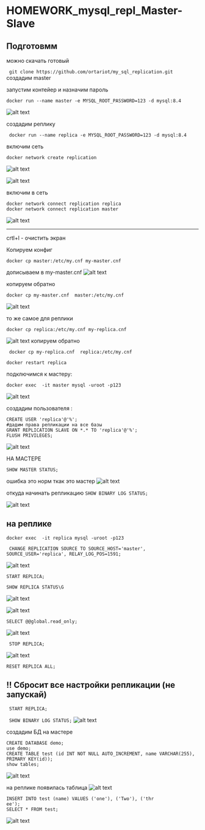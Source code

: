 # HOMEWORK_mysql_repl_Master-Slave

## Подготовмм
можно скачать готовый

``` git clone https://github.com/ortariot/my_sql_replication.git```
создадим master 

запустим контейер и назначим пароль
```
docker run --name master -e MYSQL_ROOT_PASSWORD=123 -d mysql:8.4   
```
![alt text](image.png)

создадим реплику
```
 docker run --name replica -e MYSQL_ROOT_PASSWORD=123 -d mysql:8.4
```
включим сеть 

```
docker network create replication
```
![alt text](image-1.png)

![alt text](image-2.png)

включим в сеть 

```
docker network connect replication replica
docker network connect replication master
```
![alt text](image-3.png)

-----------------------------------------------------------

crtl+l  - очистить экран

Копируем конфиг
```
docker cp master:/etc/my.cnf my-master.cnf
```

дописываем в my-master.cnf
![alt text](image-5.png)

копируем обратно
```
docker cp my-master.cnf  master:/etc/my.cnf
```
![alt text](image-6.png)

то же самое для реплики

```
docker cp replica:/etc/my.cnf my-replica.cnf
```
![alt text](image-7.png)
копируем обратно
```
 docker cp my-replica.cnf  replica:/etc/my.cnf
```
```
docker restart replica
```
подключимся к мастеру:

```
docker exec  -it master mysql -uroot -p123
```

![alt text](image-8.png)

создадим пользователя :
```
CREATE USER 'replica'@'%';
#дадим права репликации на все базы
GRANT REPLICATION SLAVE ON *.* TO 'replica'@'%';
FLUSH PRIVILEGES;
```
![alt text](image-9.png)

НА МАСТЕРЕ
```
SHOW MASTER STATUS;
```
ошибка это норм  ткак это мастер
![alt text](image-10.png)

откуда начинать репликацию
```SHOW BINARY LOG STATUS;```

![alt text](image-12.png)

## на реплике
```
docker exec  -it replica mysql -uroot -p123
```

```
 CHANGE REPLICATION SOURCE TO SOURCE_HOST='master', SOURCE_USER='replica', RELAY_LOG_POS=1591;
```
![alt text](image-13.png)


```
START REPLICA;
```
```
SHOW REPLICA STATUS\G
```

![alt text](image-14.png)


![alt text](image-15.png)

 ```SELECT @@global.read_only;```

![alt text](image-16.png)


``` STOP REPLICA;```

![alt text](image-17.png)

```RESET REPLICA ALL; ``` 
## !! Сбросит все настройки репликации (не запускай)

```
 START REPLICA;
```


``` SHOW BINARY LOG STATUS;```
![alt text](image-18.png)


создадим БД на мастере 

```
CREATE DATABASE demo;
use demo;
CREATE TABLE test (id INT NOT NULL AUTO_INCREMENT, name VARCHAR(255), PRIMARY KEY(id));
show tables;
```

![alt text](image-19.png)


на реплике появилась таблица
![alt text](image-20.png)

```
INSERT INTO test (name) VALUES ('one'), ('Two'), ('thr
ee');
SELECT * FROM test;
```

![alt text](image-21.png)